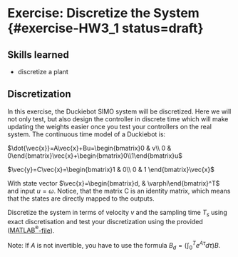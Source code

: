 # Exercise: Discretize the System {#exercise-HW3_1 status=draft}

## Skills learned

* discretize a plant

## Discretization

 In this exercise, the Duckiebot SIMO system will be discretized. Here we will not only test, but also design the controller in discrete time which will make updating the weights easier once you test your controllers on the real system. The continuous time model of a Duckiebot is:

 $\dot{\vec{x}}=A\vec{x}+Bu=\begin{bmatrix}0 & v\\ 0 & 0\end{bmatrix}\vec{x}+\begin{bmatrix}0\\1\end{bmatrix}u$

 $\vec{y}=C\vec{x}=\begin{bmatrix}1 & 0\\ 0 & 1 \end{bmatrix}\vec{x}$

With state vector $\vec{x}=\begin{bmatrix}d, & \varphi\end{bmatrix}^T$ and input $u=\omega$. Notice, that the matrix C is an identity matrix, which means that the states are directly mapped to the outputs.

Discretize the system in terms of velocity $v$ and the sampling time $T_s$ using exact discretisation and test your discretization using the provided ([$\text{MATLAB}^\text{®}$-file](https://github.com/duckietown/docs-exercises/tree/master19/book/exercises/200_control_systems/additional_material)).

Note: If $A$ is not invertible, you have to use the formula $B_d = \left(\int^T_0 e^{A\tau}d\tau\right)B$.
